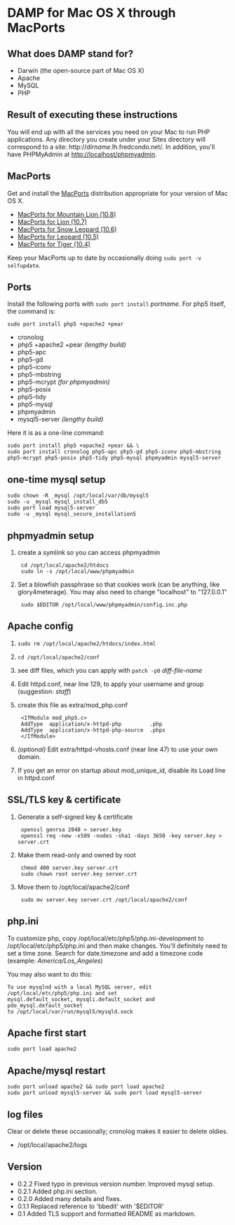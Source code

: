 # DAMP for Mac OS X through MacPorts

## What does DAMP stand for?

* Darwin (the open-source part of Mac OS X)
* Apache
* MySQL
* PHP

## Result of executing these instructions

You will end up with all the services you need on your Mac to run PHP
applications. Any directory you create under your Sites directory will
correspond to a site: http://_dirname_.lh.fredcondo.net/. In addition, you'll
have PHPMyAdmin at [http://localhost/phpmyadmin](http://localhost/phpmyadmin).

## MacPorts

Get and install the [MacPorts](http://www.macports.org/) distribution appropriate for your version of Mac OS X.

* [MacPorts for Mountain Lion (10.8)](https://distfiles.macports.org/MacPorts/MacPorts-2.1.2-10.8-MountainLion.pkg)
* [MacPorts for Lion (10.7)](https://distfiles.macports.org/MacPorts/MacPorts-2.1.2-10.7-Lion.pkg)
* [MacPorts for Snow Leopard (10.6)](http://distfiles.macports.org/MacPorts/MacPorts-1.9.2-10.6-SnowLeopard.dmg)
* [MacPorts for Leopard (10.5)](http://distfiles.macports.org/MacPorts/MacPorts-1.9.2-10.5-Leopard.dmg)
* [MacPorts for Tiger (10.4)](http://distfiles.macports.org/MacPorts/MacPorts-1.9.1-10.4-Tiger.dmg)

Keep your MacPorts up to date by occasionally doing `sudo port -v selfupdate`.

## Ports

Install the following ports with `sudo port install` *portname*.
For php5 itself, the command is:

	sudo port install php5 +apache2 +pear

*	cronolog
*	php5 +apache2 +pear _(lengthy build)_
*	php5-apc
*	php5-gd
*	php5-iconv
*	php5-mbstring
*	php5-mcrypt _(for phpmyadmin)_
*	php5-posix
*	php5-tidy
*	php5-mysql
*	phpmyadmin
*	mysql5-server _(lengthy build)_

Here it is as a one-line command:

	sudo port install php5 +apache2 +pear && \
	sudo port install cronolog php5-apc php5-gd php5-iconv php5-mbstring php5-mcrypt php5-posix php5-tidy php5-mysql phpmyadmin mysql5-server


## one-time mysql setup

	sudo chown -R _mysql /opt/local/var/db/mysql5
	sudo -u _mysql mysql_install_db5
	sudo port load mysql5-server
	sudo -u _mysql mysql_secure_installation5

## phpmyadmin setup

1. create a symlink so you can access phpmyadmin

		cd /opt/local/apache2/htdocs
		sudo ln -s /opt/local/www/phpmyadmin
1. Set a blowfish passphrase so that cookies work (can be anything, like glory4meterage).
   You may also need to change "localhost" to "127.0.0.1"

		sudo $EDITOR /opt/local/www/phpmyadmin/config.inc.php

## Apache config

1. `sudo rm /opt/local/apache2/htdocs/index.html`
2. `cd /opt/local/apache2/conf`
3. see diff files, which you can apply with `patch -p0` _diff-file-name_
3. Edit httpd.conf, near line 129, to apply your username and group (suggestion: _staff_)
4. create this file as extra/mod_php.conf

		<IfModule mod_php5.c>
		AddType  application/x-httpd-php         .php
		AddType  application/x-httpd-php-source  .phps
		</IfModule>
5. _(optional)_ Edit extra/httpd-vhosts.conf (near line 47) to use your own domain.
6. If you get an error on startup about mod\_unique\_id, disable its Load line in httpd.conf

## SSL/TLS key & certificate

1. Generate a self-signed key & certificate

		openssl genrsa 2048 > server.key
		openssl req -new -x509 -nodes -sha1 -days 3650 -key server.key > server.crt

1. Make them read-only and owned by root

		chmod 400 server.key server.crt
		sudo chown root server.key server.crt

1. Move them to /opt/local/apache2/conf

		sudo mv server.key server.crt /opt/local/apache2/conf

## php.ini

To customize php, copy /opt/local/etc/php5/php.ini-development to
/opt/local/etc/php5/php.ini and then make changes. You'll definitely need to
set a time zone. Search for date.timezone and add a timezone code (example:
*America/Los_Angeles*)

You may also want to do this:

	To use mysqlnd with a local MySQL server, edit /opt/local/etc/php5/php.ini and set
	mysql.default_socket, mysqli.default_socket and pdo_mysql.default_socket
	to /opt/local/var/run/mysql5/mysqld.sock

## Apache first start

	sudo port load apache2

## Apache/mysql restart

	sudo port unload apache2 && sudo port load apache2
	sudo port unload mysql5-server && sudo port load mysql5-server


## log files

Clear or delete these occasionally; cronolog makes it easier to delete oldies.

* /opt/local/apache2/logs

## Version
* 0.2.2 Fixed typo in previous version number. Improved mysql setup.
* 0.2.1 Added php.ini section.
* 0.2.0 Added many details and fixes.
* 0.1.1  Replaced reference to 'bbedit' with '$EDITOR'
* 0.1 Added TLS support and formatted README as markdown.
